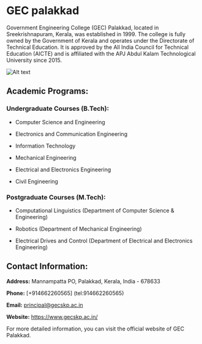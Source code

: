 # GEC palakkad
Government Engineering College (GEC) Palakkad, located in Sreekrishnapuram, Kerala, was established in 1999. The college is fully owned by the Government of Kerala and operates under the Directorate of Technical Education. It is approved by the All India Council for Technical Education (AICTE) and is affiliated with the APJ Abdul Kalam Technological University since 2015.

![Alt text](https://images.app.goo.gl/JaszBHkLf2mvVS6r6)

## Academic Programs:

### Undergraduate Courses (B.Tech):

- Computer Science and Engineering

- Electronics and Communication Engineering

- Information Technology

- Mechanical Engineering

- Electrical and Electronics Engineering

- Civil Engineering


### Postgraduate Courses (M.Tech):

- Computational Linguistics (Department of Computer Science & Engineering)

- Robotics (Department of Mechanical Engineering)

- Electrical Drives and Control (Department of          Electrical and Electronics Engineering)

## Contact Information:

**Address:** Mannampatta PO, Palakkad, Kerala, India - 678633

**Phone:** [+914662260565] (tel:914662260565)

**Email:** <principal@gecskp.ac.in>

**Website:** <https://www.gecskp.ac.in/> 

For more detailed information, you can visit the official website of GEC Palakkad.

